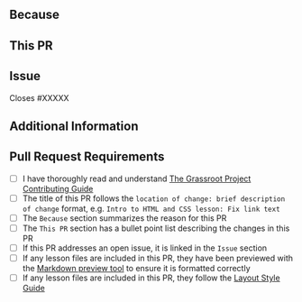 <!-- Thank you for taking the time to contribute to The Grassroot Project. In order to get this pull request (PR) merged in a reasonable amount of time, you must complete this entire template. -->

## Because
<!-- Summarize the purpose or reasons for this PR, e.g. what problem it solves or what benefit it provides. -->


## This PR
<!-- A bullet point list of one or more items describing the specific changes. -->


## Issue
<!--
If this PR closes an open issue in this repo, replace the XXXXX below with the issue number, e.g. Closes #2013.

If this PR closes an open issue in another The Grassroot Project repo, replace the #XXXXX with the URL of the issue, e.g. Closes https://github.com/grassroot-software/grassroot_curriculum/issues/XXXXX

If this PR does not close, but is related to another issue or PR, you can link it as above without the 'Closes' keyword, e.g. 'Related to #2013'.
-->
Closes #XXXXX

## Additional Information
<!-- Any other information about this PR, such as a link to a Discord discussion. -->


## Pull Request Requirements
<!-- Replace the whitespace between the square brackets with an 'x', e.g. [x]. After you create the PR, they will become checkboxes that you can click on. -->
-   [ ] I have thoroughly read and understand [The Grassroot Project Contributing Guide](https://github.com/grassroot-software/grassroot.herokuapp/blob/main/CONTRIBUTING.md)
-   [ ] The title of this PR follows the `location of change: brief description of change` format, e.g. `Intro to HTML and CSS lesson: Fix link text`
-   [ ] The `Because` section summarizes the reason for this PR
-   [ ] The `This PR` section has a bullet point list describing the changes in this PR
-   [ ] If this PR addresses an open issue, it is linked in the `Issue` section
-   [ ] If any lesson files are included in this PR, they have been previewed with the [Markdown preview tool](https://www.grassroot.herokuapp.com/lessons/preview) to ensure it is formatted correctly
-   [ ] If any lesson files are included in this PR, they follow the [Layout Style Guide](https://github.com/grassroot-software/grassroot_curriculum/blob/main/LAYOUT_STYLE_GUIDE.md)

